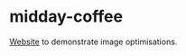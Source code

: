# midday-coffee

[Website](http://www.midday.coffee/index.html) to demonstrate image optimisations.
